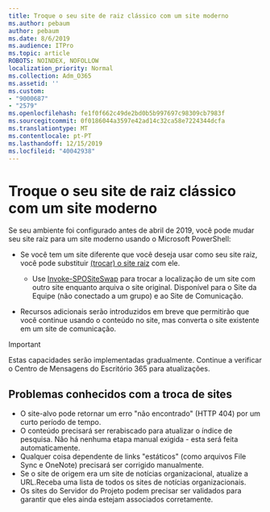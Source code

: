 ```yaml
---
title: Troque o seu site de raiz clássico com um site moderno
ms.author: pebaum
author: pebaum
ms.date: 8/6/2019
ms.audience: ITPro
ms.topic: article
ROBOTS: NOINDEX, NOFOLLOW
localization_priority: Normal
ms.collection: Adm_O365
ms.assetid: ''
ms.custom:
- "9000687"
- "2579"
ms.openlocfilehash: fe1f0f662c49de2bd0b5b997697c98309cb7983f
ms.sourcegitcommit: 0f0186044a3597e42ad14c32ca58e7224344dcfa
ms.translationtype: MT
ms.contentlocale: pt-PT
ms.lasthandoff: 12/15/2019
ms.locfileid: "40042938"
---
```

# <a name="swap-your-classic-root-site-with-a-modern-site"></a>Troque o seu site de raiz clássico com um site moderno

Se seu ambiente foi configurado antes de abril de 2019, você pode mudar seu site raiz para um site moderno usando o Microsoft PowerShell:

- Se você tem um site diferente que você deseja usar como seu site raiz, você pode substituir [(trocar) o site raiz](https://docs.microsoft.com/sharepoint/modern-root-site) com ele. 
    - Use [Invoke-SPOSiteSwap](https://docs.microsoft.com/powershell/module/sharepoint-online/invoke-spositeswap?view=sharepoint-ps) para trocar a localização de um site com outro site enquanto arquiva o site original. Disponível para o Site da Equipe (não conectado a um grupo) e ao Site de Comunicação. 

- Recursos adicionais serão introduzidos em breve que permitirão que você continue usando o conteúdo no site, mas converta o site existente em um site de comunicação. 
>[!Important]
>Estas capacidades serão implementadas gradualmente. Continue a verificar o Centro de Mensagens do Escritório 365 para atualizações. 

## <a name="known-issues-with-swapping-sites"></a>Problemas conhecidos com a troca de sites

- O site-alvo pode retornar um erro "não encontrado" (HTTP 404) por um curto período de tempo.
- O conteúdo precisará ser rerabiscado para atualizar o índice de pesquisa. Não há nenhuma etapa manual exigida - esta será feita automaticamente.
- Qualquer coisa dependente de links "estáticos" (como arquivos File Sync e OneNote) precisará ser corrigido manualmente.
- Se o site de origem era um site de notícias organizacional, atualize a URL.Receba uma lista de todos os sites de notícias organizacionais.
- Os sites do Servidor do Projeto podem precisar ser validados para garantir que eles ainda estejam associados corretamente.





